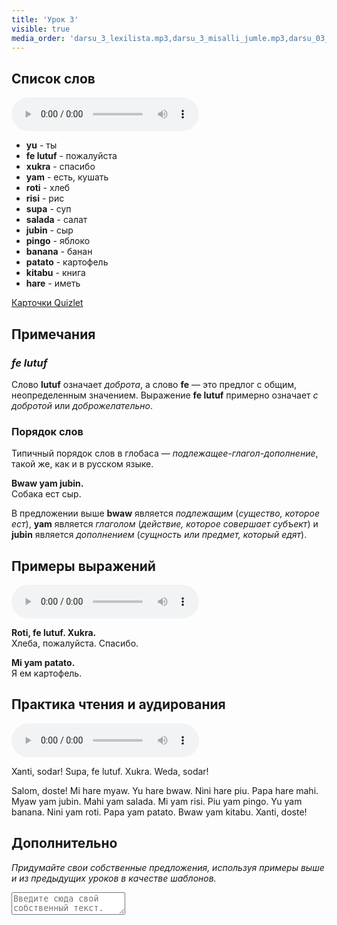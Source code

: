 ```yaml
---
title: 'Урок 3'
visible: true
media_order: 'darsu_3_lexilista.mp3,darsu_3_misalli_jumle.mp3,darsu_03_doxoli_abyasa.mp3'
---
```


## Список слов

<audio controls>
 <source src="/darsu/03/darsu_3_lexilista.mp3" type="audio/mp3" />
 <p>Ваше устройство не поддерживает HTML5 аудио.</p>
</audio>

* **yu** - ты
* **fe lutuf** - пожалуйста
* **xukra** - спасибо
* **yam** - есть, кушать
* **roti** - хлеб
* **risi** - рис
* **supa** - суп
* **salada** - салат
* **jubin** - сыр
* **pingo** - яблоко
* **banana** - банан
* **patato** - картофель
* **kitabu** - книга
* **hare** - иметь

[Карточки Quizlet](https://quizlet.com/556026318/globasa-101-lesson-3-flash-cards/)

## Примечания
### _fe lutuf_

Слово **lutuf** означает _доброта_, а слово **fe** — это предлог с общим, неопределенным значением. Выражение **fe lutuf** примерно означает _с добротой_ или _доброжелательно_.

### Порядок слов

Типичный порядок слов в глобаса — _подлежащее-глагол-дополнение_, такой же, как и в русском языке.

**Bwaw yam jubin.**  
Собака ест сыр.

В предложении выше **bwaw** является _подлежащим_ (_существо, которое ест_), **yam** является _глаголом_ (_действие, которое совершает субъект_) и **jubin** является _дополнением_ (_сущность или предмет, который едят_).   
 
## Примеры выражений

<audio controls>
 <source src="/darsu/03/darsu_3_misalli_jumle.mp3" type="audio/mp3" />
 <p>Ваше устройство не поддерживает HTML5 аудио.</p>
</audio>

**Roti, fe lutuf. Xukra.**  
Хлеба, пожалуйста. Спасибо.

**Mi yam patato.**  
Я ем картофель.

## Практика чтения и аудирования

<audio controls>
 <source src="/darsu/03/darsu_03_doxoli_abyasa.mp3" type="audio/mp3" />
 <p>Ваше устройство не поддерживает HTML5 аудио.</p>
</audio>

Xanti, sodar! Supa, fe lutuf. Xukra. Weda, sodar!

Salom, doste! Mi hare myaw. Yu hare bwaw. Nini hare piu. Papa hare mahi. Myaw yam jubin. Mahi yam salada. Mi yam risi. Piu yam pingo. Yu yam banana. Nini yam roti. Papa yam patato. Bwaw yam kitabu. Xanti, doste!

## Дополнительно

_Придумайте свои собственные предложения, используя примеры выше и из предыдущих уроков в качестве шаблонов._

<textarea width="100%" spellcheck="false" placeholder="Введите сюда свой собственный текст."></textarea>